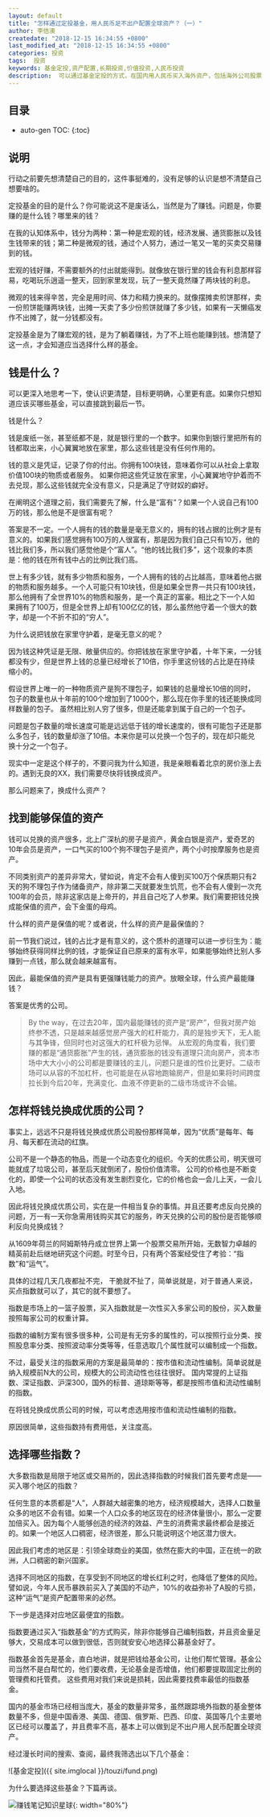 ```yaml
---
layout: default
title: "怎样通过定投基金，用人民币足不出户配置全球资产？（一）"
author: 李佶澳
createdate: "2018-12-15 16:34:55 +0800"
last_modified_at: "2018-12-15 16:34:55 +0800"
categories: 投资
tags:  投资
keywords: 基金定投,资产配置,长期投资,价值投资,人民币投资
description:  可以通过基金定投的方式，在国内用人民币买入海外资产，包括海外公司股票、不动产
---
```


## 目录
* auto-gen TOC:
{:toc}

## 说明

行动之前要先想清楚自己的目的，这件事挺难的，没有足够的认识是想不清楚自己想要啥的。

定投基金的目的是什么？你可能说这不是废话么，当然是为了赚钱。问题是，你要赚的是什么钱？哪里来的钱？

在我的认知体系中，钱分为两种：第一种是宏观的钱，经济发展、通货膨胀以及钱生钱带来的钱；第二种是微观的钱，通过个人努力，通过一笔又一笔的买卖交易赚到的钱。

宏观的钱好赚，不需要额外的付出就能得到。就像放在银行里的钱会有利息那样容易，吃喝玩乐逍遥一整天，回到家里发现，玩了一整天竟然赚了两块钱的利息。

微观的钱来得辛苦，完全是用时间、体力和精力换来的。就像摆摊卖煎饼那样，卖一份煎饼能赚两块钱，出摊一天卖了多少份煎饼就赚了多少钱，如果有一天懒癌发作不出摊了，就一分钱都没有。

定投基金是为了赚宏观的钱，是为了躺着赚钱，为了不上班也能赚到钱。想清楚了这一点，才会知道应当选择什么样的基金。

## 钱是什么？

可以更深入地思考一下，使认识更清楚，目标更明确，心里更有底。如果你只想知道应该买哪些基金，可以直接跳到最后一节。

钱是什么？

钱是废纸一张，甚至纸都不是，就是银行里的一个数字。如果你到银行里把所有的钱都取出来，小心翼翼地放在家里，那么这些钱是没有任何作用的。

钱的意义是凭证，记录了你的付出。你拥有100块钱，意味着你可以从社会上拿取价值100块的物质或者服务。
如果你把这些凭证放在家里，小心翼翼地守护着而不去兑现，那么这些钱就完全没有意义，只是满足了守财奴的癖好。

在阐明这个道理之前，我们需要先了解，什么是“富有”？如果一个人说自己有100万的钱，那么他是不是很富有呢？

答案是不一定。一个人拥有的钱的数量是毫无意义的，拥有的钱占据的比例才是有意义的。如果我们感觉拥有100万的人很富有，那是因为我们自己只有10万，他的钱比我们多，所以我们感觉他是个“富人”。“他的钱比我们多”，这个现象的本质是：他的钱在所有钱中占的比例比我们高。

世上有多少钱，就有多少物质和服务，一个人拥有的钱的占比越高，意味着他占据的物质和服务越多。一个人可能只有10块钱，但是如果全世界一共只有100块钱，那么他拥有了全世界10%的物质和服务，是一个真正的富豪。相比之下一个人如果拥有了100万，但是全世界上却有100亿亿的钱，那么虽然他守着一个很大的数字，却是一个不折不扣的“穷人”。

为什么说把钱放在家里守护着，是毫无意义的呢？

因为钱这种凭证是无限、敞量供应的。你把钱放在家里守护着，十年下来，一分钱都没有少，但是世界上钱的总量已经增长了10倍，你手里这份钱的占比是在持续缩小的。

假设世界上唯一的一种物质资产是狗不理包子，如果钱的总量增长10倍的同时，包子的数量也从十年前的100个增加到了1000个，那么现在你手里的钱还能换成同样数量的包子。
虽然相比别人穷了很多，但是还能拿到属于自己的一个包子。

问题是包子数量的增长速度可能是远远低于钱的增长速度的，很有可能包子还是那么多包子，钱的数量却涨了10倍。本来你是可以兑换一个包子的，现在却只能兑换十分之一个包子。

现实中一定是这个样子的，不要问我为什么知道，我是亲眼看着北京的房价涨上去的。遇到无良的XX，我们需要尽快将钱换成资产。

那么问题来了，换成什么资产？

## 找到能够保值的资产

钱可以兑换的资产很多，北上广深杭的房子是资产，黄金白银是资产，爱奇艺的10年会员是资产，一口气买的100个狗不理包子是资产，两个小时按摩服务也是资产。

不同类别资产的差异非常大，譬如说，肯定不会有人傻到买100万个保质期只有2天的狗不理包子作为储备资产，除非第二天就要发生饥荒，也不会有人傻到一次充100年的会员，除非这家店是上帝开的，并且自己吃了人参果。我们需要把钱兑换成能保值的资产，会下金蛋的母鸡。

什么样的资产是保值的呢？或者说，什么样的资产是最保值的？

前一节我们说过，钱的占比才是有意义的，这个质朴的道理可以进一步衍生为：能够始终获得同样比例的钱，才能保证自已原来的富有水平，如果能够始终比别人多赚到一点钱，那么就会越来越富有。

因此，最能保值的资产是具有更强赚钱能力的资产。放眼全球，什么资产最能赚钱？

答案是优秀的公司。

>By the way，在过去20年，国内最能赚钱的资产是“房产”，但我对房产始终参不透，只是越来越感觉房产强大的杠杆能力，真的是独步天下，无人能与其争锋，但同时也对这强大的杠杆极为忌惮。
>从宏观的角度看，我们要赚的都是“通货膨胀”产生的钱，通货膨胀的钱没有道理只流向房产，资本市场中大大小小的公司都是要赚钱的主儿，问题只是谁的性价比更好。二级市场可以从容的不加杠杆，也可能是在从容地跑输房产，但是如果将时间跨度拉长到今后20年，充满变化、血液不停更新的二级市场或许不会输。

## 怎样将钱兑换成优质的公司？

事实上，远远不只是将钱兑换成优质公司股份那样简单，因为“优质”是每年、每月、每天都在流动的红旗。

公司不是一个静态的物品，而是一个动态变化的组织。今天的优质公司，明天很可能就成了垃圾公司，甚至后天就倒闭了，股份价值清零。
公司的价格也是不断变化的，即使一个公司的状态没有发生剧烈变化，它的价格也会一会儿上天，一会儿入地。

因此将钱兑换成优质公司，实在是一件相当复杂的事情。并且还要考虑反向兑换的问题，万一有一天你急需用钱购买其它的服务，昨天兑换的公司的股份是否能够顺利反向兑换成钱？

从1609年荷兰的阿姆斯特丹成立世界上第一个股票交易所开始，无数智力卓越的精英前赴后继地研究这个问题。时至今日，只有两个答案经受住了考验：“指数”和“运气”。

具体的过程几天几夜都扯不完， 干脆就不扯了，简单说就是，对于普通人来说，买点指数就可以了，其它的就不要想了。

指数是市场上的一篮子股票，买入指数就是一次性买入多家公司的股份，买入数量按照每家公司的权重计算。

指数的编制方案有很多很多种，公司是有无穷多的属性的，可以按照行业分类、按照股息率分类、按照波动率分类等等，任意选取几个属性就可以编制成一个指数。

不过，最受关注的指数采用的方案是最简单的：按市值和流动性编制。简单说就是纳入规模前N大的公司，规模大的公司流动性也往往很好。
国内常提的上证指数、深证指数、沪深300，国外的标普、道琼斯等等，都是按照市值和流动性编制的指数。

在将钱兑换成优质公司的时候，可以考虑选用按市值和流动性编制的指数。

原因很简单，这些指数持有费用低，关注度高。

## 选择哪些指数？

大多数指数是局限于地区或交易所的，因此选择指数的时候我们首先要考虑是——买入哪个地区的指数？

任何生意的本质都是“人”，人群越大越密集的地方，经济规模越大，选择人口数量众多的地区不会有错。如果一个人口众多的地区现在的经济体量很小，那么一定要加倍买入。因为每个人能够创造的经济的效益、产生的消费需求最终都会是接近的。如果一个地区人口稠密，经济很差，那么只能说明这个地区潜力很大。

因此我们考虑的地区是：引领全球商业的美国，依然在膨大的中国，正在统一的欧洲，人口稠密的新兴国家。

选择不同地区的指数，在享受到不同地区的增长红利之时，也降低了整体的风险。譬如说，今年人民币暴跌前买入了美国的不动产，10%的收益弥补了A股的亏损，这种“运气”是资产配置带来的必然。

下一步是选择对应地区最便宜的指数。

指数要通过买入“指数基金”的方式购买，除非你能够自己编制指数，并且资金量足够大，交易成本可以做到很低，否则就安安心地选择公募基金好了。

指数基金首先是基金，直白地讲，就是把钱给基金公司，让他们帮忙管理。基金公司当然不是白帮忙的，他们要收费，无论基金是否增值，他们都要提取固定比例的管理费和托管费。
这些费用对我们来说是损耗，因此需要找费率最低的指数基金。

国内的基金市场已经相当庞大，基金的数量非常多，虽然跟踪境外指数的基金整体数量不多，但是中国香港、美国、德国、俄罗斯、巴西、印度、英国等几个主要地区已经可以覆盖了，并且费率不高，基本上可以做到足不出户用人民币配置全球资产。

经过漫长时间的搜索、查阅，最终我筛选出以下几个基金：

![基金定投]({{ site.imglocal }}/touzi/fund.png)

为什么要选择这些基金？下篇再谈。

![赚钱笔记知识星球](https://www.lijiaocn.com/img/xiaomiquan-money.jpeg){: width="80%"}
